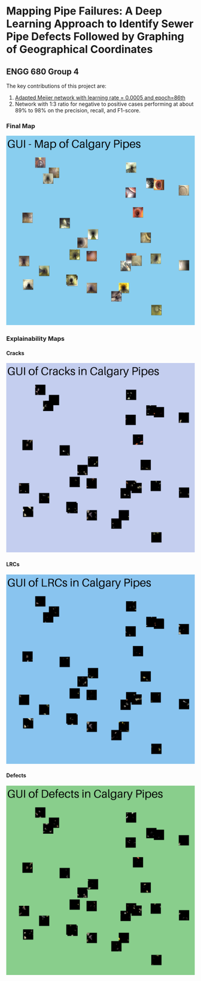 # Mapping Pipe Failures:​ A Deep Learning Approach to Identify Sewer Pipe Defects Followed by Graphing of Geographical Coordinates ​
## ENGG 680 Group 4 
The key contributions of this project are:
1. [Adapted Meijer network with learning rate = 0.0005 and epoch=86th](https://github.com/eunice-nwaobi/ENGG-680-Project/blob/8aa2c9cf70bf2ab744e6acc94f0bb0c5b0a8726f/model/saved/finalForty/net_0_0005_85.pth)
2. Network with 1:3 ratio for negative to positive cases performing at about 89% to 98% on the precision, recall, and F1-score.
   
### Final Map
![GUI](https://github.com/eunice-nwaobi/ENGG-680-Project/blob/main/figures/GUI.png)

### Explainability Maps
#### Cracks
![Explainability of the images of cracks](https://github.com/eunice-nwaobi/ENGG-680-Project/blob/main/figures/GUICracks.png)

#### LRCs
![Explainability of the images of LRCs](https://github.com/eunice-nwaobi/ENGG-680-Project/blob/main/figures/GUILrcs.png)

#### Defects
![Explainability of the images of defects](https://github.com/eunice-nwaobi/ENGG-680-Project/blob/main/figures/GUIDefects.png)
